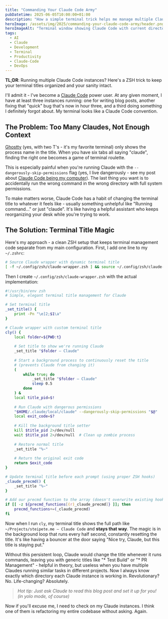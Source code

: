 ```yaml
---
title: "Commanding Your Claude Code Army"
pubDatetime: 2025-06-05T10:00:00+01:00
description: "How a simple terminal trick helps me manage multiple Claude Code instances without losing my mind (or my terminal tabs)"
heroImage: /assets/img/2025/commanding-your-claude-code-army/header.png
heroImageAlt: "Terminal window showing Claude Code with current directory in the title bar"
tags:
  - AI
  - Claude
  - Development
  - Terminal
  - Productivity
  - Claude-Code
  - DevOps
---
```


**TL;DR**: Running multiple Claude Code instances? Here's a ZSH trick to keep your terminal titles organized and your sanity intact.

I'll admit it - I've become a [Claude Code](https://www.anthropic.com/claude-code) power user. At any given moment, I have at least three instances running: one for writing blog posts, another fixing that "quick" bug that's now in hour three, and a third doing something I definitely forgot about. My terminal looks like a Claude Code convention.

## The Problem: Too Many Claudes, Not Enough Context

[Ghostty](https://ghostty.org/) (yes, with two T's - it's my favorite terminal) only shows the process name in the title. When you have six tabs all saying "claude", finding the right one becomes a game of terminal roulette.

This is especially painful when you're running Claude with the `--dangerously-skip-permissions` flag (yes, I live dangerously - see my post about [Claude Code being my computer](/posts/2025/claude-code-is-my-computer/)). The last thing you want is to accidentally run the wrong command in the wrong directory with full system permissions.

To make matters worse, Claude Code has a habit of changing the terminal title to whatever it feels like - usually something unhelpful like "Running command..." or just "claude". It's like having a helpful assistant who keeps reorganizing your desk while you're trying to work.

## The Solution: Terminal Title Magic

Here's my approach - a clean ZSH setup that keeps terminal management code separate from my main configuration. First, I add one line to my `~/.zshrc`:

```zsh
# Source Claude wrapper with dynamic terminal title
[ -f ~/.config/zsh/claude-wrapper.zsh ] && source ~/.config/zsh/claude-wrapper.zsh
```

Then I create `~/.config/zsh/claude-wrapper.zsh` with the actual implementation:

```zsh
#!/usr/bin/env zsh
# Simple, elegant terminal title management for Claude

# Set terminal title
_set_title() { 
    print -Pn "\e]2;$1\a" 
}

# Claude wrapper with custom terminal title
cly() {
    local folder=${PWD:t}
    
    # Set title to show we're running Claude
    _set_title "$folder — Claude"
    
    # Start a background process to continuously reset the title
    # (prevents Claude from changing it)
    (
        while true; do
            _set_title "$folder — Claude"
            sleep 0.5
        done
    ) &
    local title_pid=$!
    
    # Run Claude with dangerous permissions
    "$HOME/.claude/local/claude" --dangerously-skip-permissions "$@"
    local exit_code=$?
    
    # Kill the background title setter
    kill $title_pid 2>/dev/null
    wait $title_pid 2>/dev/null  # Clean up zombie process
    
    # Restore normal title
    _set_title "%~"
    
    # Return the original exit code
    return $exit_code
}

# Update terminal title before each prompt (using proper ZSH hooks)
_claude_precmd() {
    _set_title "%~"
}

# Add our precmd function to the array (doesn't overwrite existing hooks)
if [[ -z ${precmd_functions[(r)_claude_precmd]} ]]; then
    precmd_functions+=(_claude_precmd)
fi
```

Now when I run `cly`, my terminal title shows the full path like `~/Projects/steipete.me — Claude Code` and **stays that way**. The magic is in the background loop that runs every half second, constantly resetting the title. It's like having a bouncer at the door saying "Nice try, Claude, but this title is staying put."

Without this persistent loop, Claude would change the title whenever it runs commands, leaving you with generic titles like "* Test Build" or "* PR Management" - helpful in theory, but useless when you have multiple Claudes running similar tasks in different projects. Now I always know exactly which directory each Claude instance is working in. Revolutionary? No. Life-changing? Absolutely.

> *Hot tip: Just ask Claude to read this blog post and set it up for you! (in yolo mode, of course)*

Now if you'll excuse me, I need to check on my Claude instances. I think one of them is refactoring my entire codebase without asking. Again.

<style>
  article img:first-of-type {
    border: none !important;
  }
</style>